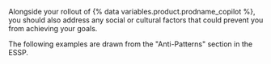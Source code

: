 Alongside your rollout of {% data variables.product.prodname_copilot %}, you should also address any social or cultural factors that could prevent you from achieving your goals.

The following examples are drawn from the "Anti-Patterns" section in the ESSP.
